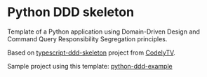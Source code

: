 # Python DDD skeleton

Template of a Python application using Domain-Driven Design and Command Query Responsibility Segregation principles.

Based on [typescript-ddd-skeleton](https://github.com/CodelyTV/typescript-ddd-skeleton) project from [CodelyTV](https://github.com/CodelyTV).

Sample project using this template: [python-ddd-example](https://github.com/parada3desu/python-ddd-example)
